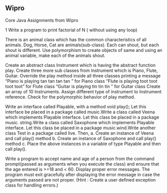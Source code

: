 ## Wipro

Core Java Assignments from Wipro

1 Write a program to print factorial of N ( without using any loop)

There is an animal class which has the common characteristics of all animals. Dog, Horse, Cat are animals(sub-class).
Each can shout, but each shout is different. Use polymorphism to create objects of same and using an animal
variable, make each of the animals shout.

Create an abstract class Instrument which is having the abstract function play. Create three more sub classes 
from Instrument which is Piano, Flute, Guitar. Override the play method inside all three classes printing a 
message “Piano is playing tan tan tan tan ” for Piano class “Flute is playing toot toot toot toot” for
Flute class “Guitar is playing tin tin tin ” for Guitar class Create an array of 10 Instruments. 
Assign different type of instrument to Instrument reference. Check for the polymorphic behavior of play method.

Write an interface called Playable, with a method void play(); Let this interface be placed in a package called 
music.Write a class called Veena which implements Playable interface. Let this class be placed in a package music.
string.Write a class called Saxophone which implements Playable interface. Let this class be placed in a package 
music.wind.Write another class Test in a package called live. Then, a. Create an instance of Veena and call play()
method b. Create an instance of  Saxophone and call play() method c. Place the above instances in a variable of
type Playable and then call play().

Write a program to accept name and age of a person from the command prompt(passed as arguments when you 
execute the class) 
and ensure that the age entered is >=18 and < 60.
Display proper error messages. The program must exit gracefully after displaying the error message in 
case the arguments passed are not proper. (Hint : Create a user defined exception class for handling errors.)